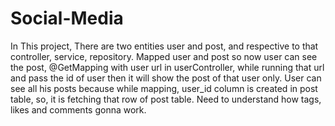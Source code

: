 # Social-Media
In This project, There are two entities user and post, and respective to that controller, service, repository.
Mapped user and post so now user can see the post, @GetMapping with user url in userController, while running that url and pass the id of user then it will show the post of that user only.
User can see all his posts because while mapping, user_id column is created in post table, so, it is fetching that row of post table.
Need to understand how tags, likes and comments gonna work.
